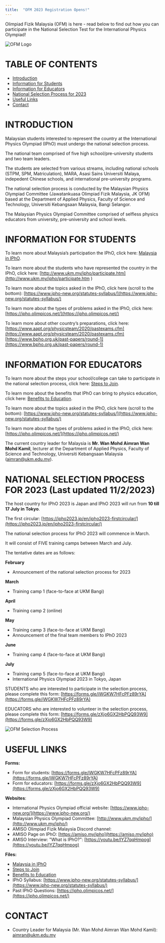 ```yaml
---
title:  "OFM 2023 Registration Opens!"
---
```


Olimpiad Fizik Malaysia (OFM) is here - read below to find out how you can participate in the National Selection Test for the International Physics Olympiad!

![OFM Logo](/assets/images/ofm.png)

# TABLE OF CONTENTS
- [Introduction](#introduction)
- [Information for Students](#information-for-students)
- [Information for Educators](#information-for-educators)
- [National Selection Process for 2023](#national-selection-process-for-2023-last-updated-1122023)
- [Useful Links](#useful-links)
- [Contact](#contact)



# INTRODUCTION 

Malaysian students interested to represent the country at the International Physics Olympiad (IPhO) must undergo the national selection process.

The national team comprised of five high school/pre-university students and two team leaders.

The students are selected from various streams, including national schools (STPM, SPM, Matriculation), MARA, Asasi Sains Universiti Malaya, indepedent Chinese schools, and international pre-university programs. 

The national selection process is conducted by the Malaysian Physics Olympiad Committee (Jawatankuasa Olimpiad Fizik Malaysia, JK OFM) based at the Department of Applied Physics, Faculty of Science and Technology, Universiti Kebangsaan Malaysia, Bangi Selangor.

The Malaysian Physics Olympiad Committee comprised of selfless physics educators from university, pre-university and school levels. 



# INFORMATION FOR STUDENTS

To learn more about Malaysia’s participation the IPhO, click here: [Malaysia in IPhO](/assets/images/posts/2023-02-10-OFM-2023-registration/malaysia-in-ipho.pdf).

To learn more about the students who have represented the country in the IPhO, click here: [http://www.ukm.my/ipho/participate.htm](http://www.ukm.my/ipho/participate.htm )
 
To learn more about the topics asked in the IPhO, click here (scroll to the bottom): [https://www.ipho-new.org/statutes-syllabus/](https://www.ipho-new.org/statutes-syllabus/)

To learn more about the types of problems asked in the IPhO, click here: [https://ipho.olimpicos.net/](https://ipho.olimpicos.net/) 

To learn more about other country’s preparations, click here: 
[https://www.aapt.org/physicsteam/2020/pastexams.cfm](https://www.aapt.org/physicsteam/2020/pastexams.cfm)
[https://www.bpho.org.uk/past-papers/round-1](https://www.bpho.org.uk/past-papers/round-1)



# INFORMATION FOR EDUCATORS

To learn more about the steps your school/college can take to participate in the national selection process, click here: [Steps to Join](/assets/images/posts/2023-02-10-OFM-2023-registration/steps-to-join.pdf).

To learn more about the benefits that IPhO can bring to physics education, click here: [Benefits to Education](/assets/images/posts/2023-02-10-OFM-2023-registration/benefits-to-education.pdf).
 
To learn more about the topics asked in the IPhO, click here (scroll to the bottom): [https://www.ipho-new.org/statutes-syllabus/](https://www.ipho-new.org/statutes-syllabus/) 

To learn more about the types of problems asked in the IPhO, click here: [https://ipho.olimpicos.net/](https://ipho.olimpicos.net/) 

The current country leader for Malaysia is **Mr. Wan Mohd Aimran Wan Mohd Kamil**, lecturer at the Department of Applied Physics, Faculty of Science and Technology, Universiti Kebangsaan Malaysia ([aimran@ukm.edu.my](mailto:aimran@ukm.edu.my)). 



# NATIONAL SELECTION PROCESS FOR 2023 (Last updated 11/2/2023)

The host country for IPhO 2023 is Japan and IPhO 2023 will run from **10 till 17 July in Tokyo**.

The first circular: [https://ipho2023.jp/en/ipho2023-firstcircular/](https://ipho2023.jp/en/ipho2023-firstcircular/) 

The national selection process for IPhO 2023 will commence in March.

It will consist of FIVE training camps between March and July.

The tentative dates are as follows:

**February**  
- Announcement of the national selection process for 2023

**March** 
- Training camp 1 (face-to-face at UKM Bangi)

**April**
- Training camp 2 (online)

**May**
- Training camp 3 (face-to-face at UKM Bangi)
- Announcement of the final team members to IPhO 2023

**June**
- Training camp 4 (face-to-face at UKM Bangi)

**July**
- Training camp 5 (face-to-face at UKM Bangi)
- International Physics Olympiad 2023 in Tokyo, Japan

STUDENTS who are interested to participate in the selection process, please complete this form: [https://forms.gle/iWGKW7HFcPFz89rYA](https://forms.gle/iWGKW7HFcPFz89rYA) 

EDUCATORS who are interested to volunteer in the selection process, please complete this form: [https://forms.gle/zXjo6GX2HbPQQ93W9](https://forms.gle/zXjo6GX2HbPQQ93W9)   

![OFM Selection Process](/assets/images/posts/2023-02-10-OFM-2023-registration/ofm-selection-process.png)


# USEFUL LINKS
**Forms:**
- Form for students: [https://forms.gle/iWGKW7HFcPFz89rYA](https://forms.gle/iWGKW7HFcPFz89rYA) 
- Form for educators: [https://forms.gle/zXjo6GX2HbPQQ93W9](https://forms.gle/zXjo6GX2HbPQQ93W9) 

**Websites**:
- International Physics Olympiad official website: [https://www.ipho-new.org/](https://www.ipho-new.org/) 
- Malaysian Physics Olympiad Committee: [http://www.ukm.my/ipho/](http://www.ukm.my/ipho/) 
- AMISO Olimpiad Fizik Malaysia Discord channel: [](https://discordapp.com/channels/890904730304393226/932861379843592272)
- AMISO Page on IPhO: [https://amiso.my/ipho](https://amiso.my/ipho)
- AMISO Interview: "What is IPhO?": [https://youtu.be/lYZ7qqHmpog](https://youtu.be/lYZ7qqHmpog)

**Files:**
- [Malaysia in IPhO](/assets/images/posts/2023-02-10-OFM-2023-registration/malaysia-in-ipho.pdf)
- [Steps to Join](/assets/images/posts/2023-02-10-OFM-2023-registration/steps-to-join.pdf)
- [Benefits to Education](/assets/images/posts/2023-02-10-OFM-2023-registration/benefits-to-education.pdf)
- IPhO Syllabus: [https://www.ipho-new.org/statutes-syllabus/](https://www.ipho-new.org/statutes-syllabus/)
- Past IPhO Questions: [https://ipho.olimpicos.net/](https://ipho.olimpicos.net/)

# CONTACT
- Country Leader for Malaysia (Mr. Wan Mohd Aimran Wan Mohd Kamil): [aimran@ukm.edu.my](mailto:aimran@ukm.edu.my)
